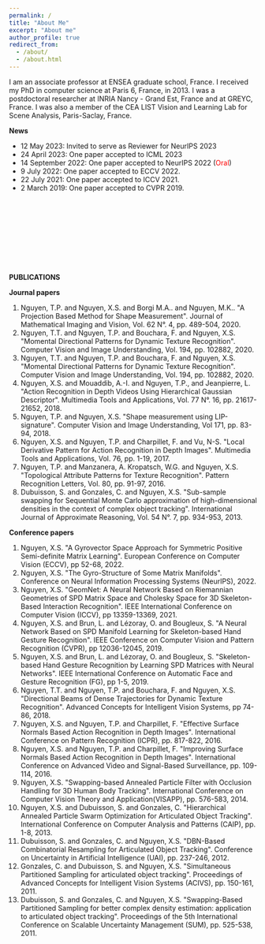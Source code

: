 ```yaml
---
permalink: /
title: "About Me"
excerpt: "About me"
author_profile: true
redirect_from: 
  - /about/
  - /about.html
---
```


I am an associate professor at ENSEA graduate school, France. I received my PhD in computer science at Paris 6, France, in 2013. I was a postdoctoral researcher at INRIA Nancy - Grand Est, France and at GREYC, France. I was also a member of the CEA LIST Vision and Learning Lab for Scene Analysis, Paris-Saclay, France.


**News**
* 12 May 2023: Invited to serve as Reviewer for NeurIPS 2023
* 24 April 2023: One paper accepted to ICML 2023
* 14 September 2022: One paper accepted to NeurIPS 2022 (<span style="color:red">Oral</span>)
* 9 July 2022: One paper accepted to ECCV 2022.
* 22 July 2021: One paper accepted to ICCV 2021.
* 2 March 2019: One paper accepted to CVPR 2019.

<br />
<br />
<br />
<br />
<br />
<br />
<br />
<br />

**PUBLICATIONS**

**Journal papers**
1. Nguyen, T.P. and Nguyen, X.S. and Borgi M.A.. and Nguyen, M.K.. "A Projection Based Method for Shape Measurement". Journal of Mathematical Imaging and Vision, Vol. 62 N°. 4, pp. 489-504, 2020.
2. Nguyen, T.T. and Nguyen, T.P. and Bouchara, F. and Nguyen, X.S. "Momental Directional Patterns for Dynamic Texture Recognition". Computer Vision and Image Understanding, Vol. 194, pp. 102882, 2020.
3. Nguyen, T.T. and Nguyen, T.P. and Bouchara, F. and Nguyen, X.S. "Momental Directional Patterns for Dynamic Texture Recognition". Computer Vision and Image Understanding, Vol. 194, pp. 102882, 2020.
4. Nguyen, X.S. and Mouaddib, A.-I. and Nguyen, T.P., and Jeanpierre, L. "Action Recognition in Depth Videos Using Hierarchical Gaussian Descriptor". Multimedia Tools and Applications, Vol. 77 N°. 16, pp. 21617-21652, 2018.
5. Nguyen, T.P. and Nguyen, X.S. "Shape measurement using LIP-signature". Computer Vision and Image Understanding, Vol 171, pp. 83-94, 2018.
6. Nguyen, X.S. and Nguyen, T.P. and Charpillet, F. and Vu, N-S. "Local Derivative Pattern for Action Recognition in Depth Images". Multimedia Tools and Applications, Vol. 76, pp. 1-19, 2017.
7. Nguyen, T.P. and Manzanera, A. Kropatsch, W.G. and Nguyen, X.S. "Topological Attribute Patterns for Texture Recognition". Pattern Recognition Letters, Vol. 80, pp. 91-97, 2016.
8. Dubuisson, S. and Gonzales, C. and Nguyen, X.S. "Sub-sample swapping for Sequential Monte Carlo approximation of high-dimensional densities in the context of complex object tracking". International Journal of Approximate Reasoning, Vol. 54 N°. 7, pp. 934-953, 2013.

**Conference papers**
1. Nguyen, X.S. "A Gyrovector Space Approach for Symmetric Positive Semi-definite Matrix Learning". European Conference on Computer Vision (ECCV), pp 52-68, 2022.
2. Nguyen, X.S. "The Gyro-Structure of Some Matrix Manifolds". Conference on Neural Information Processing Systems (NeurIPS), 2022.
3. Nguyen, X.S. "GeomNet: A Neural Network Based on Riemannian Geometries of SPD Matrix Space and Cholesky Space for 3D Skeleton-Based Interaction Recognition". IEEE International Conference on Computer Vision (ICCV), pp 13359-13369, 2021.
4. Nguyen, X.S. and Brun, L. and Lézoray, O. and Bougleux, S. "A Neural Network Based on SPD Manifold Learning for Skeleton-based Hand Gesture Recognition". IEEE Conference on Computer Vision and Pattern Recognition (CVPR), pp 12036-12045, 2019.
5. Nguyen, X.S. and Brun, L. and Lézoray, O. and Bougleux, S. "Skeleton-based Hand Gesture Recognition by Learning SPD Matrices with Neural Networks". IEEE International Conference on Automatic Face and Gesture Recognition (FG), pp 1-5, 2019.
6. Nguyen, T.T. and Nguyen, T.P. and Bouchara, F. and Nguyen, X.S. "Directional Beams of Dense Trajectories for Dynamic Texture Recognition". Advanced Concepts for Intelligent Vision Systems, pp 74-86, 2018.
7. Nguyen, X.S. and Nguyen, T.P. and Charpillet, F. "Effective Surface Normals Based Action Recognition in Depth Images". International Conference on Pattern Recognition (ICPR), pp. 817-822, 2016.
8. Nguyen, X.S. and Nguyen, T.P. and Charpillet, F. "Improving Surface Normals Based Action Recognition in Depth Images". International Conference on Advanced Video and Signal-Based Surveillance, pp. 109-114, 2016.
9. Nguyen, X.S. "Swapping-based Annealed Particle Filter with Occlusion Handling for 3D Human Body Tracking". International Conference on Computer Vision Theory and Application(VISAPP), pp. 576-583, 2014.
10. Nguyen, X.S. and Dubuisson, S. and Gonzales, C. "Hierarchical Annealed Particle Swarm Optimization for Articulated Object Tracking". International Conference on Computer Analysis and Patterns (CAIP), pp. 1-8, 2013.
11. Dubuisson, S. and Gonzales, C. and Nguyen, X.S. "DBN-Based Combinatorial Resampling for Articulated Object Tracking". Conference on Uncertainty in Artificial Intelligence (UAI), pp. 237-246, 2012.
12. Gonzales, C. and Dubuisson, S. and Nguyen, X.S. "Simultaneous Partitioned Sampling for articulated object tracking". Proceedings of Advanced Concepts for Intelligent Vision Systems (ACIVS), pp. 150-161, 2011.
13. Dubuisson, S. and Gonzales, C. and Nguyen, X.S. "Swapping-Based Partitioned Sampling for better complex density estimation: application to articulated object tracking". Proceedings of the 5th International Conference on Scalable Uncertainty Management (SUM), pp. 525-538, 2011.
